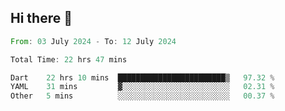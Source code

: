 ## Hi there 👋

<!--START_SECTION:waka-->

```rust
From: 03 July 2024 - To: 12 July 2024

Total Time: 22 hrs 47 mins

Dart    22 hrs 10 mins  ████████████████████████▒   97.32 %
YAML    31 mins         ▓░░░░░░░░░░░░░░░░░░░░░░░░   02.31 %
Other   5 mins          ░░░░░░░░░░░░░░░░░░░░░░░░░   00.37 %
```

<!--END_SECTION:waka-->

<!--
**mathiskakal/mathiskakal** is a ✨ _special_ ✨ repository because its `README.md` (this file) appears on your GitHub profile.

Here are some ideas to get you started:

- 🔭 I’m currently working on ...
- 🌱 I’m currently learning ...
- 👯 I’m looking to collaborate on ...
- 🤔 I’m looking for help with ...
- 💬 Ask me about ...
- 📫 How to reach me: ...
- 😄 Pronouns: ...
- ⚡ Fun fact: ...
-->
